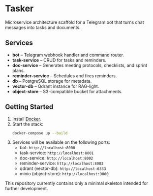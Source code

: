 # Tasker

Microservice architecture scaffold for a Telegram bot that turns chat messages into tasks and documents.

## Services

- **bot** – Telegram webhook handler and command router.
- **task-service** – CRUD for tasks and reminders.
- **doc-service** – Generates meeting protocols, checklists, and sprint plans.
- **reminder-service** – Schedules and fires reminders.
- **db** – PostgreSQL storage for metadata.
- **vector-db** – Qdrant instance for RAG-light.
- **object-store** – S3-compatible bucket for attachments.

## Getting Started

1. Install [Docker](https://docs.docker.com/get-docker/).
2. Start the stack:
   ```bash
   docker-compose up --build
   ```
3. Services will be available on the following ports:
   - bot: `http://localhost:8000`
   - task-service: `http://localhost:8001`
   - doc-service: `http://localhost:8002`
   - reminder-service: `http://localhost:8003`
   - qdrant (vector-db): `http://localhost:6333`
   - minio (object-store): `http://localhost:9000`

This repository currently contains only a minimal skeleton intended for further development.
